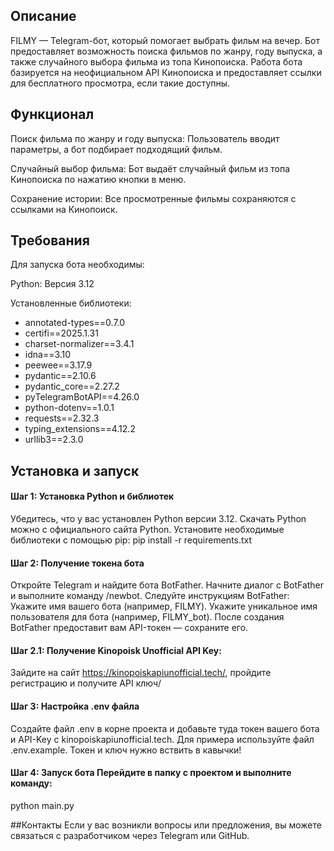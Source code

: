 ## Описание

FILMY — Telegram-бот, который помогает выбрать фильм на вечер. Бот предоставляет возможность поиска фильмов по жанру, году выпуска, а также случайного выбора фильма из топа Кинопоиска. Работа бота базируется на неофициальном API Кинопоиска и предоставляет ссылки для бесплатного просмотра, если такие доступны.

## Функционал

Поиск фильма по жанру и году выпуска: Пользователь вводит параметры, а бот подбирает подходящий фильм.

Случайный выбор фильма: Бот выдаёт случайный фильм из топа Кинопоиска по нажатию кнопки в меню.

Сохранение истории: Все просмотренные фильмы сохраняются с ссылками на Кинопоиск.

## Требования

Для запуска бота необходимы:

Python: Версия 3.12

Установленные библиотеки:

* annotated-types==0.7.0 
* certifi==2025.1.31 
* charset-normalizer==3.4.1 
* idna==3.10 
* peewee==3.17.9 
* pydantic==2.10.6 
* pydantic_core==2.27.2 
* pyTelegramBotAPI==4.26.0 
* python-dotenv==1.0.1 
* requests==2.32.3 
* typing_extensions==4.12.2 
* urllib3==2.3.0

## Установка и запуск

#### Шаг 1: Установка Python и библиотек

Убедитесь, что у вас установлен Python версии 3.12. Скачать Python можно с официального сайта Python. Установите необходимые библиотеки с помощью pip: pip install -r requirements.txt

#### Шаг 2: Получение токена бота

Откройте Telegram и найдите бота BotFather. Начните диалог с BotFather и выполните команду /newbot. Следуйте инструкциям BotFather: Укажите имя вашего бота (например, FILMY). Укажите уникальное имя пользователя для бота (например, FILMY_bot). После создания BotFather предоставит вам API-токен — сохраните его.

#### Шаг 2.1: Получение Kinopoisk Unofficial API Key:

Зайдите на сайт https://kinopoiskapiunofficial.tech/, пройдите регистрацию и получите API ключ/

#### Шаг 3: Настройка .env файла

Создайте файл .env в корне проекта и добавьте туда токен вашего бота и API-Key c kinopoiskapiunofficial.tech. Для примера используйте файл .env.example. Токен и ключ нужно вствить в кавычки!

#### Шаг 4: Запуск бота Перейдите в папку с проектом и выполните команду:

python main.py

##Контакты Если у вас возникли вопросы или предложения, вы можете связаться с разработчиком через Telegram или GitHub.
